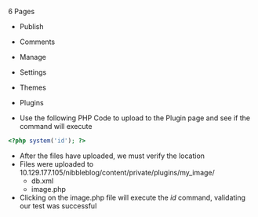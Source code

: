 6 Pages
- Publish
- Comments
- Manage
- Settings
- Themes
- Plugins

- Use the following PHP Code to upload to the Plugin page and see if the command will execute

```php
<?php system('id'); ?>
```

- After the files have uploaded, we must verify the location
- Files were uploaded to 10.129.177.105/nibbleblog/content/private/plugins/my_image/
	- db.xml
	- image.php
- Clicking on the image.php file will execute the *id* command, validating our test was successful